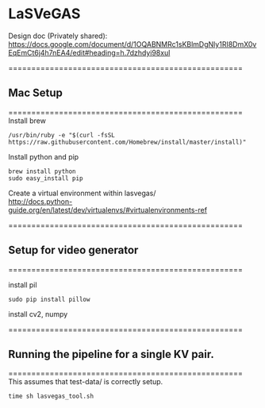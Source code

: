 # LaSVeGAS

Design doc (Privately shared):
https://docs.google.com/document/d/1OQABNMRc1sKBlmDgNly1RI8DmX0vEqEmCt6j4h7nEA4/edit#heading=h.7dzhdyi98xul


===================================================
## Mac Setup
===================================================
Install brew  
    
    /usr/bin/ruby -e "$(curl -fsSL https://raw.githubusercontent.com/Homebrew/install/master/install)"

Install python and pip  

    brew install python
    sudo easy_install pip

Create a virtual environment within lasvegas/  
http://docs.python-guide.org/en/latest/dev/virtualenvs/#virtualenvironments-ref


===================================================
## Setup for video generator
===================================================

install pil  

    sudo pip install pillow

install cv2, numpy  



===================================================
## Running the pipeline for a single KV pair.
===================================================
This assumes that test-data/ is correctly setup.  

    time sh lasvegas_tool.sh 
